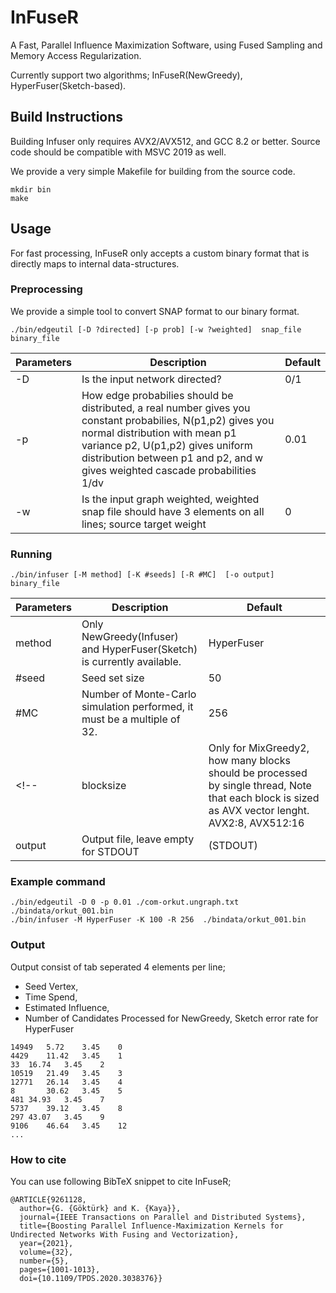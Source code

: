 # InFuseR

A Fast, Parallel Influence Maximization Software, using Fused Sampling and Memory Access Regularization. 

Currently support two algorithms; InFuseR(NewGreedy), HyperFuser(Sketch-based).

## Build Instructions
Building Infuser only requires AVX2/AVX512, and GCC 8.2 or better. Source code should be compatible with MSVC 2019 as well.

We provide a very simple Makefile for building from the source code.
```
mkdir bin
make
```

## Usage

For fast processing, InFuseR only accepts a custom binary format that is directly maps to internal data-structures.

### Preprocessing 

We provide a simple tool to convert SNAP format to our binary format.
```
./bin/edgeutil [-D ?directed] [-p prob] [-w ?weighted]  snap_file binary_file
```
| Parameters |Description|  Default | 
|------------|-----| ---------|
| -D        | Is the input network directed? | 0/1                           | 1
| -p        | How edge probabilies should be distributed, a real number gives you constant probabilies, N(p1,p2) gives you normal distribution with mean p1 variance p2, U(p1,p2) gives uniform distribution between p1 and p2, and w gives weighted cascade probabilities 1/dv  | 0.01  
| -w        | Is the input graph weighted, weighted snap file should have 3 elements on all lines; source target weight  | 0

### Running


```
./bin/infuser [-M method] [-K #seeds] [-R #MC]  [-o output] binary_file
```
| Parameters |Description|  Default | 
|------------|-----| ---------|
| method | Only NewGreedy(Infuser) and HyperFuser(Sketch) is currently available.| HyperFuser|
| #seed | Seed set size | 50|
| #MC   | Number of Monte-Carlo simulation performed, it must be a multiple of 32. | 256 | 
<!-- | blocksize | Only for MixGreedy2, how many blocks should be processed by single thread, Note that each block is sized as AVX vector lenght. AVX2:8, AVX512:16 | 16 -->
| output | Output file, leave empty for STDOUT | <empty> (STDOUT)|
### Example command
```
./bin/edgeutil -D 0 -p 0.01 ./com-orkut.ungraph.txt ./bindata/orkut_001.bin 
./bin/infuser -M HyperFuser -K 100 -R 256  ./bindata/orkut_001.bin

```

### Output

Output consist of tab seperated 4 elements per line; 
* Seed Vertex, 
* Time Spend, 
* Estimated Influence, 
* Number of Candidates Processed for NewGreedy, Sketch error rate for HyperFuser    
```
14949	5.72	3.45	0
4429	11.42	3.45	1
33	16.74	3.45	2
10519	21.49	3.45	3
12771	26.14	3.45	4
8       30.62	3.45	5
481	34.93	3.45	7
5737	39.12	3.45	8
297	43.07	3.45	9
9106	46.64	3.45	12
...
```
### How to cite

You can use following BibTeX snippet to cite InFuseR;

```
@ARTICLE{9261128,
  author={G. {Göktürk} and K. {Kaya}},
  journal={IEEE Transactions on Parallel and Distributed Systems}, 
  title={Boosting Parallel Influence-Maximization Kernels for Undirected Networks With Fusing and Vectorization}, 
  year={2021},
  volume={32},
  number={5},
  pages={1001-1013},
  doi={10.1109/TPDS.2020.3038376}}
```
